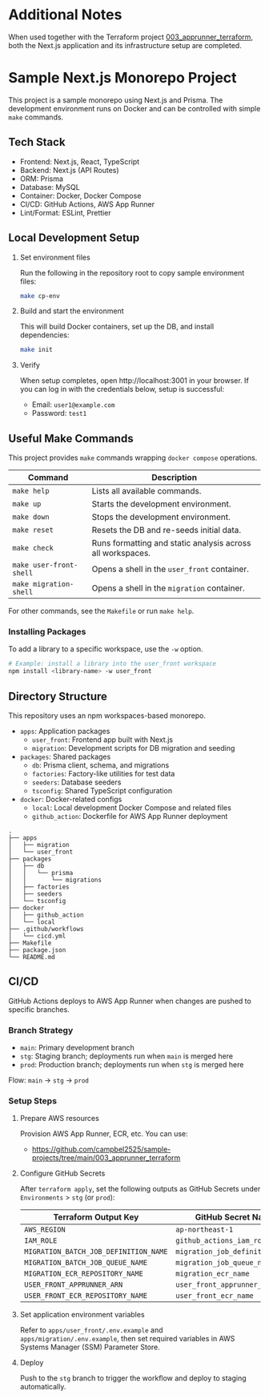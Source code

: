 # Additional Notes

When used together with the Terraform project [003_apprunner_terraform](https://github.com/campbel2525/sample-projects/tree/main/003_apprunner_terraform), both the Next.js application and its infrastructure setup are completed.

# Sample Next.js Monorepo Project

This project is a sample monorepo using Next.js and Prisma.
The development environment runs on Docker and can be controlled with simple `make` commands.

## Tech Stack

- Frontend: Next.js, React, TypeScript
- Backend: Next.js (API Routes)
- ORM: Prisma
- Database: MySQL
- Container: Docker, Docker Compose
- CI/CD: GitHub Actions, AWS App Runner
- Lint/Format: ESLint, Prettier

## Local Development Setup

1. Set environment files

   Run the following in the repository root to copy sample environment files:

   ```bash
   make cp-env
   ```

2. Build and start the environment

   This will build Docker containers, set up the DB, and install dependencies:

   ```bash
   make init
   ```

3. Verify

   When setup completes, open http://localhost:3001 in your browser.
   If you can log in with the credentials below, setup is successful:

   - Email: `user1@example.com`
   - Password: `test1`

## Useful Make Commands

This project provides `make` commands wrapping `docker compose` operations.

| Command                  | Description                                                 |
| ------------------------ | ----------------------------------------------------------- |
| `make help`              | Lists all available commands.                               |
| `make up`                | Starts the development environment.                         |
| `make down`              | Stops the development environment.                          |
| `make reset`             | Resets the DB and re-seeds initial data.                    |
| `make check`             | Runs formatting and static analysis across all workspaces.  |
| `make user-front-shell`  | Opens a shell in the `user_front` container.                |
| `make migration-shell`   | Opens a shell in the `migration` container.                 |

For other commands, see the `Makefile` or run `make help`.

### Installing Packages

To add a library to a specific workspace, use the `-w` option.

```bash
# Example: install a library into the user_front workspace
npm install <library-name> -w user_front
```

## Directory Structure

This repository uses an npm workspaces-based monorepo.

- `apps`: Application packages
  - `user_front`: Frontend app built with Next.js
  - `migration`: Development scripts for DB migration and seeding
- `packages`: Shared packages
  - `db`: Prisma client, schema, and migrations
  - `factories`: Factory-like utilities for test data
  - `seeders`: Database seeders
  - `tsconfig`: Shared TypeScript configuration
- `docker`: Docker-related configs
  - `local`: Local development Docker Compose and related files
  - `github_action`: Dockerfile for AWS App Runner deployment

```
.
├── apps
│   ├── migration
│   └── user_front
├── packages
│   ├── db
│   │   └── prisma
│   │       └── migrations
│   ├── factories
│   ├── seeders
│   └── tsconfig
├── docker
│   ├── github_action
│   └── local
├── .github/workflows
│   └── cicd.yml
├── Makefile
├── package.json
└── README.md
```

## CI/CD

GitHub Actions deploys to AWS App Runner when changes are pushed to specific branches.

### Branch Strategy

- `main`: Primary development branch
- `stg`: Staging branch; deployments run when `main` is merged here
- `prod`: Production branch; deployments run when `stg` is merged here

Flow: `main` -> `stg` -> `prod`

### Setup Steps

1. Prepare AWS resources

   Provision AWS App Runner, ECR, etc. You can use:
   - https://github.com/campbel2525/sample-projects/tree/main/003_apprunner_terraform

2. Configure GitHub Secrets

   After `terraform apply`, set the following outputs as GitHub Secrets under `Environments` > `stg` (or `prod`):

   | Terraform Output Key                 | GitHub Secret Name               |
   | ----------------------------------- | -------------------------------- |
   | `AWS_REGION`                         | `ap-northeast-1`                 |
   | `IAM_ROLE`                           | `github_actions_iam_role`        |
   | `MIGRATION_BATCH_JOB_DEFINITION_NAME`| `migration_job_definition_name`  |
   | `MIGRATION_BATCH_JOB_QUEUE_NAME`     | `migration_job_queue_name`       |
   | `MIGRATION_ECR_REPOSITORY_NAME`      | `migration_ecr_name`             |
   | `USER_FRONT_APPRUNNER_ARN`           | `user_front_apprunner_arn`       |
   | `USER_FRONT_ECR_REPOSITORY_NAME`     | `user_front_ecr_name`            |

3. Set application environment variables

   Refer to `apps/user_front/.env.example` and `apps/migration/.env.example`, then set required variables in AWS Systems Manager (SSM) Parameter Store.

4. Deploy

   Push to the `stg` branch to trigger the workflow and deploy to staging automatically.
